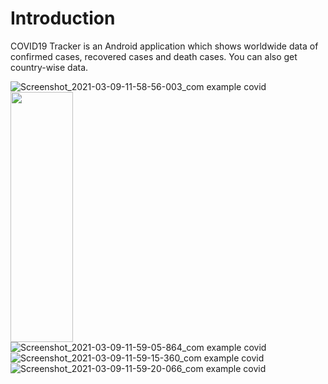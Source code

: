 # Introduction 
COVID19 Tracker is an Android application which shows worldwide data of confirmed cases, recovered cases and death cases. You can also get country-wise data.

![Screenshot_2021-03-09-11-58-56-003_com example covid](https://user-images.githubusercontent.com/53476981/110426059-9cab7500-80cf-11eb-93d8-a719dfb22dac.jpg)
<img src="https://user-images.githubusercontent.com/53476981/110426059-9cab7500-80cf-11eb-93d8-a719dfb22dac.jpg" width="100" height="400">
![Screenshot_2021-03-09-11-59-05-864_com example covid](https://user-images.githubusercontent.com/53476981/110426062-9ddca200-80cf-11eb-9d26-3c72e7a37866.jpg)
![Screenshot_2021-03-09-11-59-15-360_com example covid](https://user-images.githubusercontent.com/53476981/110426065-9f0dcf00-80cf-11eb-9ddf-ecf47755f80e.jpg)
![Screenshot_2021-03-09-11-59-20-066_com example covid](https://user-images.githubusercontent.com/53476981/110426068-a0d79280-80cf-11eb-8d64-18a3a0b8258a.jpg)



